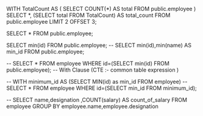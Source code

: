 WITH TotalCount AS (
    SELECT COUNT(*) AS total FROM public.employee
)
SELECT *, (SELECT total FROM TotalCount) AS total_count
FROM public.employee
LIMIT 2 OFFSET 3;




SELECT * FROM public.employee;

SELECT min(id) FROM public.employee;
-- SELECT min(id),min(name) AS min_id FROM public.employee;

-- SELECT * FROM employee WHERE id=(SELECT min(id) FROM public.employee); 
-- With Clause (CTE :- common table expression )

-- WITH minimum_id AS (SELECT MIN(id) as min_id FROM employee)
-- SELECT * FROM employee WHERE id=(SELECT min_id FROM minimum_id);

-- SELECT name,designation ,COUNT(salary) AS count_of_salary FROM employee GROUP BY employee.name,employee.designation